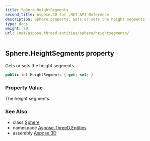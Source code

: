 ```yaml
---
title: Sphere.HeightSegments
second_title: Aspose.3D for .NET API Reference
description: Sphere property. Gets or sets the height segments
type: docs
weight: 20
url: /net/aspose.threed.entities/sphere/heightsegments/
---
```

## Sphere.HeightSegments property

Gets or sets the height segments.

```csharp
public int HeightSegments { get; set; }
```

### Property Value

The height segments.

### See Also

* class [Sphere](../)
* namespace [Aspose.ThreeD.Entities](../../../aspose.threed.entities/)
* assembly [Aspose.3D](../../../)


